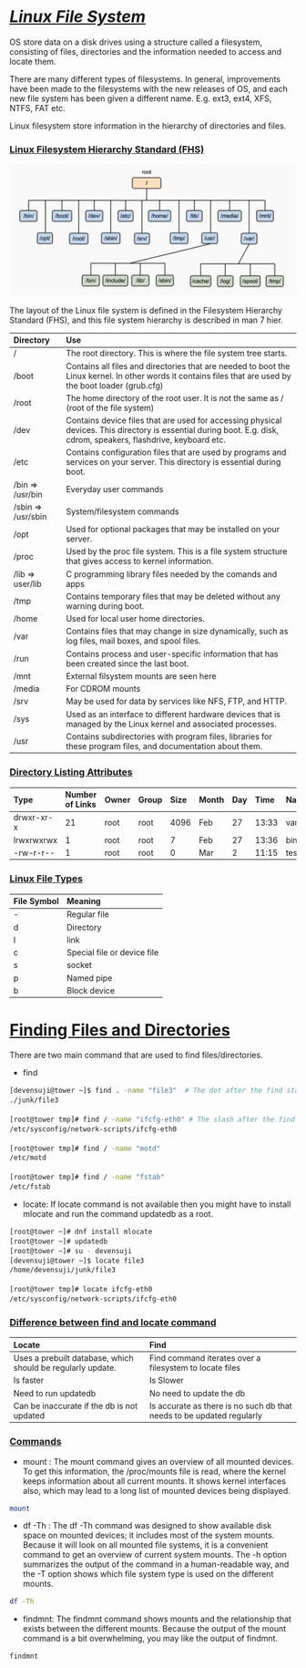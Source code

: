 # <b><ins><i>Linux File System</i></ins></b>  
  
OS store data on a disk drives using a structure called a filesystem, consisting of files, directories and the information needed to access and locate them.  
  
There are many different types of filesystems. In general, improvements have been made to the filesystems with the new releases of OS, and each new file system has been given a different name. E.g. ext3, ext4, XFS, NTFS, FAT etc.  
  
Linux filesystem store information in the hierarchy of directories and files. 
  
### <b><ins>Linux Filesystem Hierarchy Standard (FHS)</ins></b>
![alt text](https://github.com/DevenSuji/MasteringLinux/blob/main/Pictures/LinuxFileSystemHierarchy.PNG?raw=true) 

The layout of the Linux file system is defined in the Filesystem Hierarchy Standard (FHS), and this file system hierarchy is described in man 7 hier.  

| Directory | Use |   
|:-------|:----------|
| / | The root directory. This is where the file system tree starts. |
| /boot | Contains all files and directories that are needed to boot the Linux kernel. In other words it contains files that are used by the boot loader (grub.cfg) |
| /root | The home directory of the root user. It is not the same as / (root of the file system) |
| /dev | Contains device files that are used for accessing physical devices. This directory is essential during boot. E.g. disk, cdrom, speakers, flashdrive, keyboard etc. |
| /etc | Contains configuration files that are used by programs and services on your server. This directory is essential during boot. |
| /bin => /usr/bin | Everyday user commands |
| /sbin => /usr/sbin | System/filesystem commands |
| /opt | Used for optional packages that may be installed on your server. |
| /proc | Used by the proc file system. This is a file system structure that gives access to kernel information. |
| /lib => user/lib | C programming library files needed by the comands and apps |
| /tmp | Contains temporary files that may be deleted without any warning during boot. |
| /home  | Used for local user home directories. |
| /var | Contains files that may change in size dynamically, such as log files, mail boxes, and spool files. |
| /run | Contains process and user-specific information that has been created since the last boot. |
| /mnt | External filsystem mounts are seen here |
| /media | For CDROM mounts |
| /srv | May be used for data by services like NFS, FTP, and HTTP. |
| /sys | Used as an interface to different hardware devices that is managed by the Linux kernel and associated processes. |
| /usr | Contains subdirectories with program files, libraries for these program files, and documentation about them. |

### <b><ins>Directory Listing Attributes</ins></b>  
  
| Type | Number of Links | Owner | Group | Size | Month | Day | Time | Name |   
|:-------|:----------|:----------|:----------|:----------|:----------|:----------|:----------|:----------|    
| drwxr-xr-x | 21 | root | root | 4096 | Feb | 27 | 13:33 | var |  
| lrwxrwxrwx | 1 | root | root | 7 | Feb | 27 | 13:36 | bin |  
| -rw-r-r-- | 1 | root | root | 0 | Mar | 2 | 11:15 | testfile |    
  
### <b><ins>Linux File Types</ins></b> 
| File Symbol | Meaning |
|:----------|:----------|
| - | Regular file |
| d | Directory |
| l | link |
| c | Special file or device file |
| s | socket |
| p | Named pipe |
| b | Block device |

# <b><ins>Finding Files and Directories</ins></b> 
There are two main command that are used to find files/directories.
* find
```bash
[devensuji@tower ~]$ find . -name "file3"  # The dot after the find stands for current directory.
./junk/file3
  
[root@tower tmp]# find / -name "ifcfg-eth0" # The slash after the find stands for the root.
/etc/sysconfig/network-scripts/ifcfg-eth0
  
[root@tower tmp]# find / -name "motd"
/etc/motd  
  
[root@tower tmp]# find / -name "fstab"
/etc/fstab
```  
  
* locate: If locate command is not available then you might have to install mlocate and run the command updatedb as a root.
```bash
[root@tower ~]# dnf install mlocate
[root@tower ~]# updatedb
[root@tower ~]# su - devensuji
[devensuji@tower ~]$ locate file3
/home/devensuji/junk/file3  
  
[root@tower tmp]# locate ifcfg-eth0
/etc/sysconfig/network-scripts/ifcfg-eth0
```
### <b><ins>Difference between find and locate command</ins></b>  
| Locate | Find |
|:----------|:----------|
| Uses a prebuilt database, which should be regularly update.  | Find command iterates over a filesystem to locate files |
| Is faster | Is Slower |
| Need to run updatedb | No need to update the db |
| Can be inaccurate if the db is not updated | Is accurate as there is no such db that needs to be updated regularly |

### <b><ins>Commands</ins></b>
* mount : The mount command gives an overview of all mounted devices. To get this information, the /proc/mounts file is read, where the kernel keeps information about all current mounts. It shows kernel interfaces also, which may lead to a long list of mounted devices being displayed.
```bash
mount
```
  
* df -Th : The df -Th command was designed to show available disk space on mounted devices; it includes most of the system mounts. Because it will look on all mounted file systems, it is a convenient command to get an overview of current system mounts. The -h option summarizes the output of the command in a human-readable way, and the -T option shows which file system type is used on the different mounts.
```bash
df -Th
```
* findmnt: The findmnt command shows mounts and the relationship that exists between the different mounts. Because the output of the mount command is a bit overwhelming, you may like the output of findmnt.
```bash
findmnt
```


